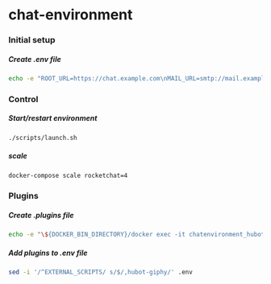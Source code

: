 # chat-environment
### Initial setup
##### Create .env file
```bash
echo -e "ROOT_URL=https://chat.example.com\nMAIL_URL=smtp://mail.example.com:25\nROCKETCHAT_PASSWORD=botpassword\nROCKETCHAT_ROOM=GENERAL\nROCKETCHAT_USER=bot\nBOT_NAME=bot\nLISTEN_ON_ALL_PUBLIC=true\nEXTERNAL_SCRIPTS=hubot-help,hubot-links,hubot-standup-alarm" > .env 
```

### Control
##### Start/restart environment
```bash
./scripts/launch.sh
```

##### scale
```bash
docker-compose scale rocketchat=4
```

### Plugins
##### Create .plugins file
```bash
echo -e "\${DOCKER_BIN_DIRECTORY}/docker exec -it chatenvironment_hubot_1 npm install hubot-giphy --save\n\${DOCKER_COMPOSER_BIN_DIRECTORY}/docker-compose restart\n" > .plugins 
```
##### Add plugins to .env file
```bash
sed -i '/^EXTERNAL_SCRIPTS/ s/$/,hubot-giphy/' .env
```
